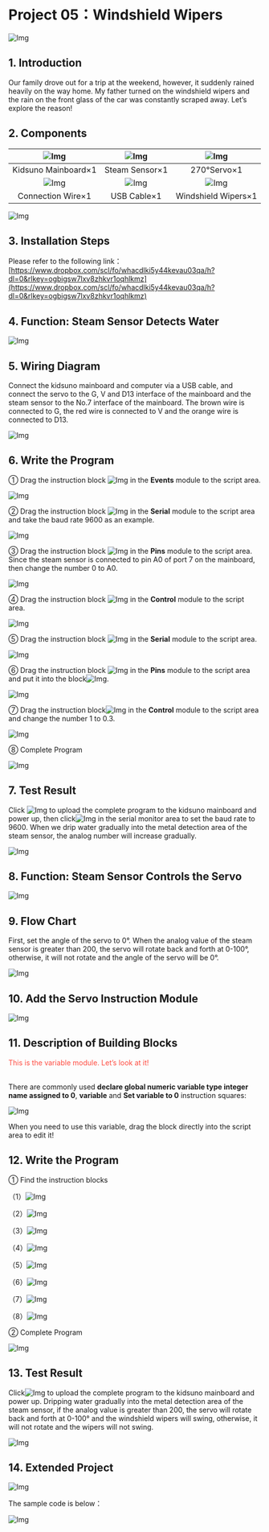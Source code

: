 # Project 05：Windshield Wipers

![Img](../media/511.png)

## 1. Introduction
Our family drove out for a trip at the weekend, however, it suddenly rained heavily on the way home. My father turned on the windshield wipers and the rain on the front glass of the car was constantly scraped away. Let’s explore the reason!

## 2. Components
|![Img](../media/KidsunoMainboard.png)|![Img](../media/SteamSensor.png)|![Img](../media/270Servo.png)|
| :--: | :--: | :--: |
|Kidsuno Mainboard×1|Steam Sensor×1|270°Servo×1|
|![Img](../media/ConnectionWire.png)|![Img](../media/USBCable.png)| ![Img](../media/WindshieldWipers.png) |
|Connection Wire×1|USB Cable×1| Windshield Wipers×1 |

![Img](../media/512.png)

## 3. Installation Steps
Please refer to the following link：[https://www.dropbox.com/scl/fo/whacdlki5y44kevau03qa/h?dl=0&rlkey=ogbigsw7lxv8zhkvr1oqhlkmz](https://www.dropbox.com/scl/fo/whacdlki5y44kevau03qa/h?dl=0&rlkey=ogbigsw7lxv8zhkvr1oqhlkmz)


## 4. Function: Steam Sensor Detects Water

![Img](../media/513.png)


## 5. Wiring Diagram
Connect the kidsuno mainboard and computer via a USB cable, and connect the servo to the G, V and D13 interface of the mainboard and the steam sensor to the No.7 interface of the mainboard.
The brown wire is connected to G, the red wire is connected to V and the orange wire is connected to D13.

![Img](../media/514.png)

## 6. Write the Program
① Drag the instruction block ![Img](../media/515.png) in the **Events** module to the script area.

![Img](../media/516.png)

② Drag the instruction block ![Img](../media/517.png) in the **Serial** module to the script area and take the baud rate 9600 as an example.

![Img](../media/518.png)

③ Drag the instruction block ![Img](../media/519.png) in the **Pins** module to the script area. Since the steam sensor is connected to pin A0 of port 7 on the mainboard, then change the number 0 to A0.

![Img](../media/520.png)

④ Drag the instruction block ![Img](../media/521.png) in the **Control** module to the script area. 

![Img](../media/522.png)

⑤ Drag the instruction block ![Img](../media/523.png) in the **Serial** module to the script area.

![Img](../media/524.png)

⑥ Drag the instruction block ![Img](../media/525.png) in the **Pins** module to the script area and put it into the block![Img](../media/526.png).

![Img](../media/527.png)

⑦ Drag the instruction block![Img](../media/528.png) in the **Control** module to the script area and change the number 1 to 0.3.

![Img](../media/529.png)

⑧ Complete Program

![Img](../media/530.png)


## 7. Test Result
Click ![Img](../media/531.png) to upload the complete program to the kidsuno mainboard and power up, then click![Img](../media/532.png) in the serial monitor area to set the baud rate to 9600. When we drip water gradually into the metal detection area of the steam sensor, the analog number will increase gradually.

![Img](../media/533.png)


## 8. Function: Steam Sensor Controls the Servo

![Img](../media/534.png)


## 9. Flow Chart 
First, set the angle of the servo to 0°. When the analog value of the steam  sensor is greater than 200, the servo will rotate back and forth at 0-100°, otherwise, it will not rotate and the angle of the servo will be 0°.

![Img](../media/535.png)


## 10. Add the Servo Instruction Module

![Img](../media/536.png)


## 11. Description of Building Blocks 
<span style="color: rgb(255, 76, 65);">This is the variable module. Let’s look at it!</span> 
<br>
<br>

There are commonly used **declare global numeric variable type integer name assigned to 0**, **variable** and **Set variable to 0** instruction squares:

![Img](../media/537.png)

When you need to use this variable, drag the block directly into the script area to edit it!

## 12. Write the Program

① Find the instruction blocks

（1）![Img](../media/538.png)
<br> 

（2）![Img](../media/539.png)
<br>  

（3）![Img](../media/540.png)
<br>

（4）![Img](../media/541.png)
<br>

（5）![Img](../media/542.png)
<br>

（6）![Img](../media/543.png)
<br>

（7）![Img](../media/544.png)
<br>

（8）![Img](../media/545.png)
<br>

② Complete Program

![Img](../media/546.png)


## 13. Test Result
Click![Img](../media/531.png) to upload the complete program to the kidsuno mainboard and power up. Dripping water gradually into the metal detection area of the steam sensor, if the analog value is greater than 200, the servo will rotate back and forth at 0-100° and the windshield wipers will swing, otherwise, it will not rotate and the wipers will not swing.

![Img](../media/img-20230714083149.png)

## 14. Extended Project

![Img](../media/547.png)

The sample code is below：

![Img](../media/548.png)











































